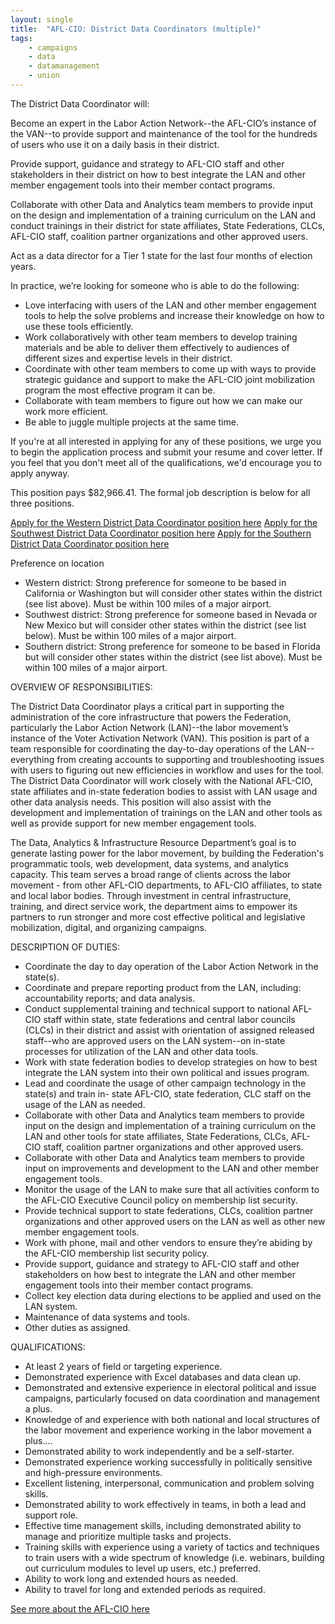 ```yaml
---
layout: single
title:  "AFL-CIO: District Data Coordinators (multiple)"
tags: 
    - campaigns
    - data
    - datamanagement
    - union
---
```


The District Data Coordinator will:

Become an expert in the Labor Action Network--the AFL-CIO’s instance of the VAN--to provide support and maintenance of the tool for the hundreds of users who use it on a daily basis in their district.

Provide support, guidance and strategy to AFL-CIO staff and other stakeholders in their district on how to best integrate the LAN and other member engagement tools into their member contact programs.

Collaborate with other Data and Analytics team members to provide input on the design and implementation of a training curriculum on the LAN and conduct trainings in their district for state affiliates, State Federations, CLCs, AFL-CIO staff, coalition partner organizations and other approved users.

Act as a data director for a Tier 1 state for the last four months of election years.

In practice, we’re looking for someone who is able to do the following:

* Love interfacing with users of the LAN and other member engagement tools to help the solve problems and increase their knowledge on how to use these tools efficiently.
* Work collaboratively with other team members to develop training materials and be able to deliver them effectively to audiences of different sizes and expertise levels in their district.
* Coordinate with other team members to come up with ways to provide strategic guidance and support to make the AFL-CIO joint mobilization program the most effective program it can be.
* Collaborate with team members to figure out how we can make our work more efficient.
* Be able to juggle multiple projects at the same time.

If you're at all interested in applying for any of these positions, we urge you to begin the application process and submit your resume and cover letter. If you feel that you don't meet all of the qualifications, we'd encourage you to apply anyway.

This position pays $82,966.41. The formal job description is below for all three positions.

[Apply for the Western District Data Coordinator position here](http://aflcio.hirecentric.com/jobs/135249.html) 
[Apply for the Southwest District Data Coordinator position here](http://aflcio.hirecentric.com/jobs/135252.html) 
[Apply for the Southern District Data Coordinator position here](http://aflcio.hirecentric.com/jobs/135244.html)

Preference on location

* Western district: Strong preference for someone to be based in California or Washington but will consider other states within the district (see list above). Must be within 100 miles of a major airport.
* Southwest district: Strong preference for someone based in Nevada or New Mexico but will consider other states within the district (see list below). Must be within 100 miles of a major airport.
* Southern district: Strong preference for someone to be based in Florida but will consider other states within the district (see list above). Must be within 100 miles of a major airport.

OVERVIEW OF RESPONSIBILITIES:

The District Data Coordinator plays a critical part in supporting the administration of the core infrastructure that powers the Federation, particularly the Labor Action Network (LAN)--the labor movement’s instance of the Voter Activation Network (VAN). This position is part of a team responsible for coordinating the day-to-day operations of the LAN--everything from creating accounts to supporting and troubleshooting issues with users to figuring out new efficiencies in workflow and uses for the tool. The District Data Coordinator will work closely with the National AFL-CIO, state affiliates and in-state federation bodies to assist with LAN usage and other data analysis needs. This position will also assist with the development and implementation of trainings on the LAN and other tools as well as provide support for new member engagement tools.

The Data, Analytics & Infrastructure Resource Department’s goal is to generate lasting power for the labor movement, by building the Federation's programmatic tools, web development, data systems, and analytics capacity. This team serves a broad range of clients across the labor movement - from other AFL-CIO departments, to AFL-CIO affiliates, to state and local labor bodies. Through investment in central infrastructure, training, and direct service work, the department aims to empower its partners to run stronger and more cost effective political and legislative mobilization, digital, and organizing campaigns.

DESCRIPTION OF DUTIES:

* Coordinate the day to day operation of the Labor Action Network in the state(s).
* Coordinate and prepare reporting product from the LAN, including: accountability reports; and data analysis.
* Conduct supplemental training and technical support to national AFL-CIO staff within state, state federations and central labor councils (CLCs) in their district and assist with orientation of assigned released staff--who are approved users on the LAN system--on in-state processes for utilization of the LAN and other data tools.
* Work with state federation bodies to develop strategies on how to best integrate the LAN system into their own political and issues program.
* Lead and coordinate the usage of other campaign technology in the state(s) and train in- state AFL-CIO, state federation, CLC staff on the usage of the LAN as needed.
* Collaborate with other Data and Analytics team members to provide input on the design and implementation of a training curriculum on the LAN and other tools for state affiliates, State Federations, CLCs, AFL-CIO staff, coalition partner organizations and other approved users.
* Collaborate with other Data and Analytics team members to provide input on improvements and development to the LAN and other member engagement tools.
* Monitor the usage of the LAN to make sure that all activities conform to the AFL-CIO Executive Council policy on membership list security.
* Provide technical support to state federations, CLCs, coalition partner organizations and other approved users on the LAN as well as other new member engagement tools.
* Work with phone, mail and other vendors to ensure they’re abiding by the AFL-CIO membership list security policy.
* Provide support, guidance and strategy to AFL-CIO staff and other stakeholders on how best to integrate the LAN and other member engagement tools into their member contact programs. 
* Collect key election data during elections to be applied and used on the LAN system.
* Maintenance of data systems and tools.
* Other duties as assigned.

QUALIFICATIONS:

* At least 2 years of field or targeting experience.
* Demonstrated experience with Excel databases and data clean up.
* Demonstrated and extensive experience in electoral political and issue campaigns, particularly focused on data coordination and management a plus.
* Knowledge of and experience with both national and local structures of the labor movement and experience working in the labor movement a plus....
* Demonstrated ability to work independently and be a self-starter.
* Demonstrated experience working successfully in politically sensitive and high-pressure environments.
* Excellent listening, interpersonal, communication and problem solving skills.
* Demonstrated ability to work effectively in teams, in both a lead and support role.
* Effective time management skills, including demonstrated ability to manage and prioritize multiple tasks and projects.
* Training skills with experience using a variety of tactics and techniques to train users with a wide spectrum of knowledge (i.e. webinars, building out curriculum modules to level up users, etc.) preferred.
* Ability to work long and extended hours as needed.
* Ability to travel for long and extended periods as required.

[See more about the AFL-CIO here](https://aflcio.org/)
